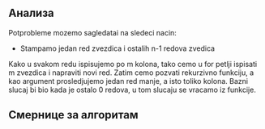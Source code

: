 ## Анализа

Potprobleme mozemo sagledatai na sledeci nacin:
- Stampamo jedan red zvezdica i ostalih n-1 redova zvedica

Kako u svakom redu ispisujemo po m kolona, tako cemo u for petlji ispisati m zvezdica i napraviti novi red.
Zatim cemo pozvati rekurzivno funkciju, a kao argument prosledjujemo jedan red manje, a isto toliko kolona.
Bazni slucaj bi bio kada je ostalo 0 redova, u tom slucaju se vracamo iz funkcije.

## Смернице за алгоритам
